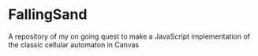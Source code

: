 # FallingSand
A repository of my on going quest to make a JavaScript implementation of the classic cellular automaton in Canvas

